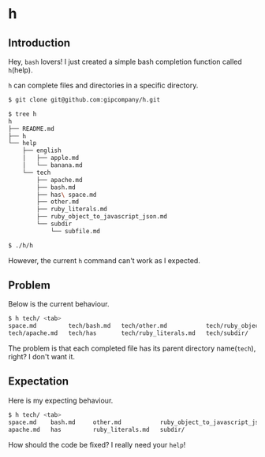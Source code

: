 # h

## Introduction

Hey, `bash` lovers! I just created a simple bash completion function called `h`(help).

`h` can complete files and directories in a specific directory.

```bash
$ git clone git@github.com:gipcompany/h.git

$ tree h
h
├── README.md
├── h
└── help
    ├── english
    │   ├── apple.md
    │   └── banana.md
    └── tech
        ├── apache.md
        ├── bash.md
        ├── has\ space.md
        ├── other.md
        ├── ruby_literals.md
        ├── ruby_object_to_javascript_json.md
        └── subdir
            └── subfile.md

$ ./h/h
```

However, the current `h` command can't work as I expected.

## Problem

Below is the current behaviour.

```bash
$ h tech/ <tab>
space.md         tech/bash.md   tech/other.md           tech/ruby_object_to_javascript_json.md
tech/apache.md   tech/has       tech/ruby_literals.md   tech/subdir/
```

The problem is that each completed file has its parent directory name(`tech`), right? I don't want it.

## Expectation

Here is my expecting behaviour.

```bash
$ h tech/ <tab>
space.md    bash.md     other.md           ruby_object_to_javascript_json.md
apache.md   has         ruby_literals.md   subdir/
```

How should the code be fixed? I really need your `help`!
